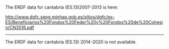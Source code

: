 The ERDF data for cantabria (ES.13)2007-2013 is here: 

http://www.dgfc.sepg.minhap.gob.es/sitios/dgfc/es-ES/Beneficiarios%20Fondos%20Feder%20y%20Fondos%20de%20Cohesin/CN3516.pdf

----

The ERDF data for cantabria (ES.13) 2014-2020 is not available.
